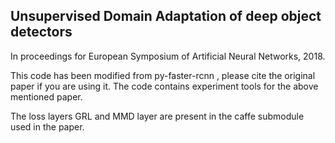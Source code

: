 ## Unsupervised Domain Adaptation of deep object detectors
In proceedings for European Symposium of Artificial Neural Networks, 2018.

This code has been modified from py-faster-rcnn , please cite the original paper if you are using it.
The code contains experiment tools for the above mentioned paper.

The loss layers GRL and MMD layer are present in the caffe submodule used in the paper.
